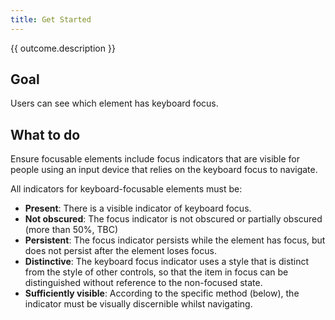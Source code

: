 ```yaml
---
title: Get Started
---
```


<div class="normative">
  <p>{{ outcome.description }}</p>
</div>

## Goal

Users can see which element has keyboard focus.

## What to do

Ensure focusable elements include focus indicators that are visible for people using an input device that relies on the keyboard focus to navigate.

All indicators for keyboard-focusable elements must be:

* **Present**: There is a visible indicator of keyboard focus.
* **Not obscured**: The focus indicator is not obscured or partially obscured (more than 50%, TBC) 
* **Persistent**: The focus indicator persists while the element has focus, but does not persist after the element loses focus.
* **Distinctive**: The keyboard focus indicator uses a style that is distinct from the style of other controls, so that the item in focus can be distinguished without reference to the non-focused state. 
* **Sufficiently visible**: According to the specific method (below), the indicator must be visually discernible whilst navigating.
